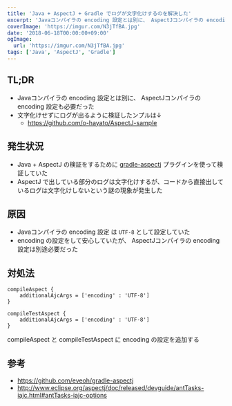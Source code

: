 ```yaml
---
title: 'Java + AspectJ + Gradle でログが文字化けするのを解決した'
excerpt: 'Javaコンパイラの encoding 設定とは別に、 AspectJコンパイラの encoding 設定も必要だった'
coverImage: 'https://imgur.com/N3jTfBA.jpg'
date: '2018-06-18T00:00:00+09:00'
ogImage:
  url: 'https://imgur.com/N3jTfBA.jpg'
tags: ['Java', 'AspectJ', 'Gradle']
---
```


## TL;DR

* Javaコンパイラの encoding 設定とは別に、 AspectJコンパイラの encoding 設定も必要だった
* 文字化けせずにログが出るように検証したンプルは↓
    - https://github.com/o-hayato/AspectJ-sample

## 発生状況

* Java + AspectJ の検証をするために [gradle-aspectj](https://github.com/eveoh/gradle-aspectj) プラグインを使って検証していた
* AspectJ で出している部分のログは文字化けするが、コードから直接出しているログは文字化けしないという謎の現象が発生した

## 原因

* Javaコンパイラの encoding 設定 は `UTF-8` として設定していた
* encoding の設定をして安心していたが、 AspectJコンパイラの encoding 設定は別途必要だった

## 対処法

```
compileAspect {
    additionalAjcArgs = ['encoding' : 'UTF-8']
}

compileTestAspect {
    additionalAjcArgs = ['encoding' : 'UTF-8']
}
```

compileAspect と compileTestAspect に encoding の設定を追加する

## 参考

* https://github.com/eveoh/gradle-aspectj
* http://www.eclipse.org/aspectj/doc/released/devguide/antTasks-iajc.html#antTasks-iajc-options
